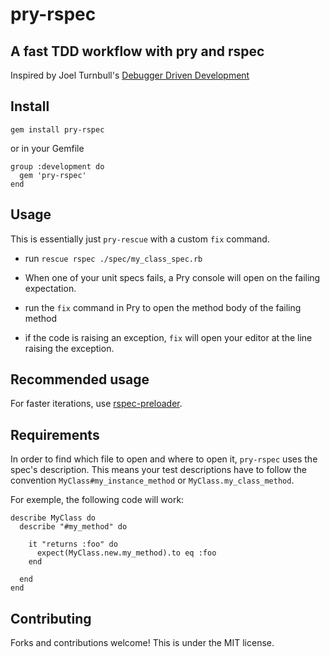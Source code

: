 pry-rspec
===
A fast TDD workflow with pry and rspec
---

Inspired by Joel Turnbull's [Debugger Driven Development](https://www.youtube.com/watch?v=4hfMUP5iTq8)

Install
---

```
gem install pry-rspec
```

or in your Gemfile

```
group :development do
  gem 'pry-rspec'
end
```

Usage
---

This is essentially just `pry-rescue` with a custom `fix` command.

- run `rescue rspec ./spec/my_class_spec.rb`
- When one of your unit specs fails, a Pry console will open on the failing expectation.
- run the `fix` command in Pry to open the method body of the failing method

- if the code is raising an exception, `fix` will open your editor at the line raising the exception.

Recommended usage
---

For faster iterations, use [rspec-preloader](github.com/victormours/rspec-preloader).

Requirements
---

In order to find which file to open and where to open it, `pry-rspec` uses the spec's description.
This means your test descriptions have to follow the convention `MyClass#my_instance_method` or `MyClass.my_class_method`.

For exemple, the following code will work:
```
describe MyClass do
  describe "#my_method" do

    it "returns :foo" do
      expect(MyClass.new.my_method).to eq :foo
    end

  end
end
```

Contributing
---
Forks and contributions welcome! This is under the MIT license.
